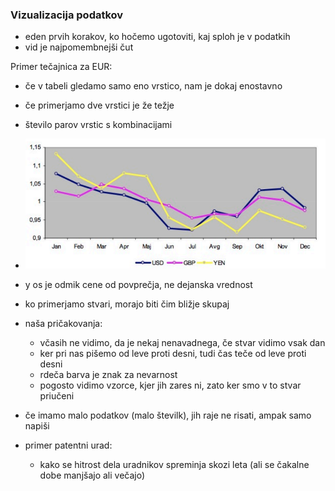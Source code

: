 ### Vizualizacija podatkov

- eden prvih korakov, ko hočemo ugotoviti, kaj sploh je v podatkih
- vid je najpomembnejši čut

Primer tečajnica za EUR:
- če v tabeli gledamo samo eno vrstico, nam je dokaj enostavno
- če primerjamo dve vrstici je že težje
- število parov vrstic s kombinacijami
- ![500](../../Images3/Pasted%20image%2020250313113031.png)
- y os je odmik cene od povprečja, ne dejanska vrednost

- ko primerjamo stvari, morajo biti čim bližje skupaj
- naša pričakovanja:
	- včasih ne vidimo, da je nekaj nenavadnega, če stvar vidimo vsak dan
	- ker pri nas pišemo od leve proti desni, tudi čas teče od leve proti desni
	- rdeča barva je znak za nevarnost
	- pogosto vidimo vzorce, kjer jih zares ni, zato ker smo v to stvar priučeni

- če imamo malo podatkov (malo številk), jih raje ne risati, ampak samo napiši
- primer patentni urad:
	- kako se hitrost dela uradnikov spreminja skozi leta (ali se čakalne dobe manjšajo ali večajo)